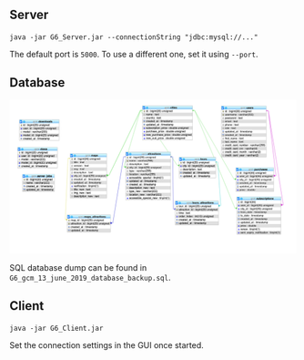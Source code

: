 ## Server

    java -jar G6_Server.jar --connectionString "jdbc:mysql://..."

The default port is `5000`. To use a different one, set it using `--port`.

## Database

![](/G6_SQL_Diagram.png)

SQL database dump can be found in `G6_gcm_13_june_2019_database_backup.sql`.

## Client

    java -jar G6_Client.jar

Set the connection settings in the GUI once started.


